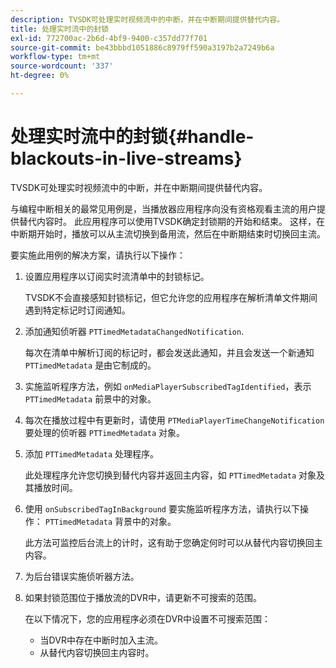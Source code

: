 ```yaml
---
description: TVSDK可处理实时视频流中的中断，并在中断期间提供替代内容。
title: 处理实时流中的封锁
exl-id: 772700ac-2b6d-4bf9-9400-c357dd77f701
source-git-commit: be43bbbd1051886c8979ff590a3197b2a7249b6a
workflow-type: tm+mt
source-wordcount: '337'
ht-degree: 0%

---
```


# 处理实时流中的封锁{#handle-blackouts-in-live-streams}

TVSDK可处理实时视频流中的中断，并在中断期间提供替代内容。

与编程中断相关的最常见用例是，当播放器应用程序向没有资格观看主流的用户提供替代内容时。 此应用程序可以使用TVSDK确定封锁期的开始和结束。 这样，在中断期开始时，播放可以从主流切换到备用流，然后在中断期结束时切换回主流。

要实施此用例的解决方案，请执行以下操作：

1. 设置应用程序以订阅实时流清单中的封锁标记。

   TVSDK不会直接感知封锁标记，但它允许您的应用程序在解析清单文件期间遇到特定标记时订阅通知。
1. 添加通知侦听器 `PTTimedMetadataChangedNotification`.

   每次在清单中解析订阅的标记时，都会发送此通知，并且会发送一个新通知 `PTTimedMetadata` 是由它制成的。

1. 实施监听程序方法，例如 `onMediaPlayerSubscribedTagIdentified`，表示 `PTTimedMetadata` 前景中的对象。

1. 每次在播放过程中有更新时，请使用 `PTMediaPlayerTimeChangeNotification` 要处理的侦听器 `PTTimedMetadata` 对象。

1. 添加 `PTTimedMetadata` 处理程序。

   此处理程序允许您切换到替代内容并返回主内容，如 `PTTimedMetadata` 对象及其播放时间。

1. 使用 `onSubscribedTagInBackground` 要实施监听程序方法，请执行以下操作： `PTTimedMetadata` 背景中的对象。

   此方法可监控后台流上的计时，这有助于您确定何时可以从替代内容切换回主内容。

1. 为后台错误实施侦听器方法。
1. 如果封锁范围位于播放流的DVR中，请更新不可搜索的范围。

   在以下情况下，您的应用程序必须在DVR中设置不可搜索范围：

   * 当DVR中存在中断时加入主流。
   * 从替代内容切换回主内容时。
